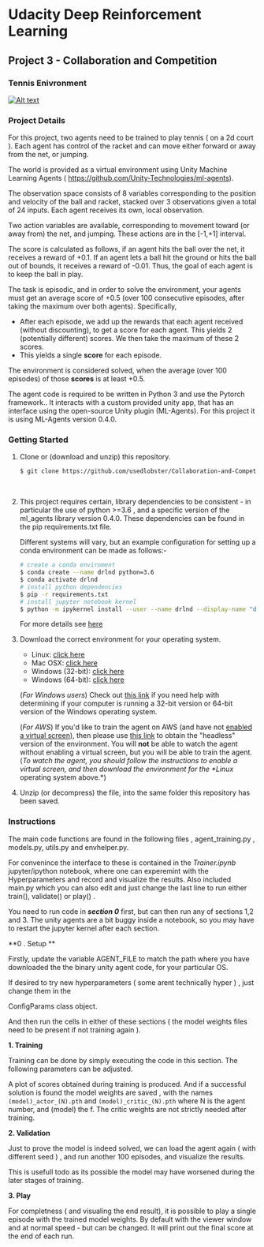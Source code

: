 # Udacity  Deep Reinforcement Learning

## Project 3 - Collaboration and Competition

### Tennis Enivronment

[![Alt text](https://img.youtube.com/vi/BIa1UGzsWWc/0.jpg)](https://www.youtube.com/watch?v=BIa1UGzsWWc&loop=1)

### Project Details 

For this project, two agents need to be trained to play tennis ( on a 2d court ). Each agent has control of the racket and can move either forward or away from the net, or jumping.

The world is  provided as a virtual environment using Unity Machine Learning Agents ( https://github.com/Unity-Technologies/ml-agents).

The observation space consists of 8 variables corresponding to the position and velocity of the ball and racket, stacked over 3 observations given a total of 24 inputs. Each agent receives its own, local observation. 

Two action variables are available, corresponding to movement toward (or away from) the net, and jumping. These actions are in the [-1,+1] interval.

The score is calculated as follows, if an agent hits the ball over the net, it receives a reward of +0.1. If an agent lets a ball hit the ground or hits the ball out of bounds, it receives a reward of -0.01. Thus, the goal of each agent is to keep the ball in play.

The task is episodic, and in order to solve the environment, your agents must get an average score of +0.5 (over 100 consecutive episodes, after taking the maximum over both agents). Specifically,

- After each episode, we add up the rewards that each agent received (without discounting), to get a score for each agent. This yields 2 (potentially different) scores. We then take the maximum of these 2 scores.
- This yields a single **score** for each episode.

The environment is considered solved, when the average (over 100 episodes) of those **scores** is at least +0.5.



The agent code is required to be written in  Python 3 and use the Pytorch framework.. It interacts with a custom provided unity app, that has an interface using the open-source Unity plugin (ML-Agents). For this project it is using ML-Agents version 0.4.0.

### Getting Started

1.  Clone or (download and unzip)  this repository.

    ```bash
    $ git clone https://github.com/usedlobster/Collaboration-and-Competition.git
    ```

    ​

2.  This project requires certain, library dependencies to be consistent - in particular the use of python >=3.6 , and a specific version of the ml_agents library version 0.4.0. These dependencies can be found in the pip requirements.txt file. 

    Different systems will vary, but an example configuration for setting up a conda environment  can be made as follows:-

    ```bash
    # create a conda enviroment 
    $ conda create --name drlnd python=3.6
    $ conda activate drlnd
    # install python dependencies 
    $ pip -r requirements.txt
    # install jupyter notebook kernel 
    $ python -m ipykernel install --user --name drlnd --display-name "drlnd"
    ```
    For more details see [here](https://github.com/udacity/deep-reinforcement-learning#dependencies)

3. Download the correct environment for your operating system.

    - Linux: [click here](https://s3-us-west-1.amazonaws.com/udacity-drlnd/P3/Tennis/Tennis_Linux.zip)
    - Mac OSX: [click here](https://s3-us-west-1.amazonaws.com/udacity-drlnd/P3/Tennis/Tennis.app.zip)
    - Windows (32-bit): [click here](https://s3-us-west-1.amazonaws.com/udacity-drlnd/P3/Tennis/Tennis_Windows_x86.zip)
    - Windows (64-bit): [click here](https://s3-us-west-1.amazonaws.com/udacity-drlnd/P3/Tennis/Tennis_Windows_x86_64.zip)

    (*For Windows users*) Check out [this link](https://support.microsoft.com/en-us/help/827218/how-to-determine-whether-a-computer-is-running-a-32-bit-version-or-64) if you need help with determining if your computer is running a 32-bit version or 64-bit version of the Windows operating system.

    (*For AWS*) If you'd like to train the agent on AWS (and have not [enabled a virtual screen](https://github.com/Unity-Technologies/ml-agents/blob/master/docs/Training-on-Amazon-Web-Service.md)), then please use [this link](https://s3-us-west-1.amazonaws.com/udacity-drlnd/P3/Tennis/Tennis_Linux_NoVis.zip) to obtain the "headless" version of the environment. You will **not** be able to watch the agent without enabling a virtual screen, but you will be able to train the agent. (*To watch the agent, you should follow the instructions to enable a virtual screen, and then download the environment for the \**Linux** operating system above.*)

4. Unzip (or decompress) the file, into the same folder this repository has been saved.

### Instructions

The main code functions are found in the following files , agent_training.py  , models.py, utils.py and envhelper.py.

For convenince the interface to these is contained in the *Trainer.ipynb* jupyter/ipython notebook, where one can experemint with the Hyperparameters and record and visualize the results. Also included main.py which you can also edit and just change the last line to run either train(), validate() or play() . 

You need to run code in  ***section 0*** first, but can then run any of sections 1,2 and 3. The unity agents are a bit buggy inside a notebook, so you may have to restart the jupyter kernel after each section.

**0 . Setup **

Firstly, update the variable AGENT_FILE to match the path where you have downloaded the the binary unity agent code, for your particular OS.

If desired to try new hyperparameters ( some arent technically hyper ) , just change them in the 

ConfigParams class object.

And then  run the cells in either of these sections ( the model weights files need to be present if not training again ). 

**1. Training** 

Training can be done  by simply executing the code in this section. The following parameters can be adjusted.

A plot of scores obtained during training is produced. And if a successful solution is found the model weights are saved , with the names `(model)_actor_(N).pth` and `(model)_critic_(N).pth` where N is the agent number, and (model) the f. The critic weights are not strictly needed after training. 

**2. Validation** 

Just to prove the model is indeed solved, we can load the agent again ( with different seed ) , and run another 100 episodes, and visualize the results.

This is usefull todo as its possible the model may have worsened during the later stages of training. 

**3. Play**

For completness ( and visualing the end result), it is possible to play a single episode with the trained model weights. By default with the viewer window and at normal speed - but can be changed. It will print out the final score at the end of each run.


